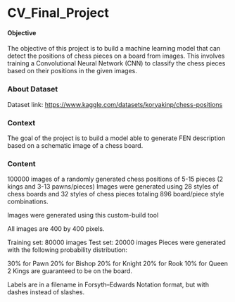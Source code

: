 # CV_Final_Project

#### Objective
The objective of this project is to build a machine learning model that can detect the positions of chess pieces on a board from images. This involves training a Convolutional Neural Network (CNN) to classify the chess pieces based on their positions in the given images.

### About Dataset
Dataset link: https://www.kaggle.com/datasets/koryakinp/chess-positions
### Context
The goal of the project is to build a model able to generate FEN description based on a schematic image of a chess board.

### Content
100000 images of a randomly generated chess positions of 5-15 pieces (2 kings and 3-13 pawns/pieces)
Images were generated using 28 styles of chess boards and 32 styles of chess pieces totaling 896 board/piece style combinations.

Images were generated using this custom-build tool

All images are 400 by 400 pixels.

Training set: 80000 images
Test set: 20000 images
Pieces were generated with the following probability distribution:

30% for Pawn
20% for Bishop
20% for Knight
20% for Rook
10% for Queen
2 Kings are guaranteed to be on the board.

Labels are in a filename in Forsyth–Edwards Notation format, but with dashes instead of slashes.
